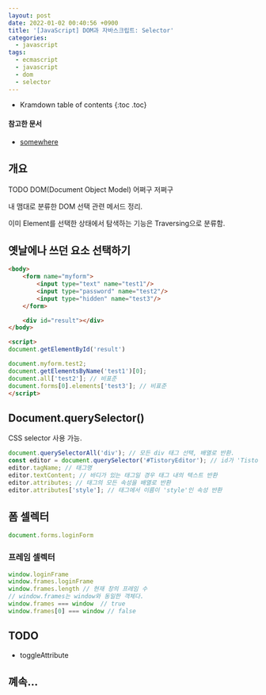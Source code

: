 ```yaml
---
layout: post
date: 2022-01-02 00:40:56 +0900
title: '[JavaScript] DOM과 자바스크립트: Selector'
categories:
  - javascript
tags:
  - ecmascript
  - javascript
  - dom
  - selector
---
```


* Kramdown table of contents
{:toc .toc}

#### 참고한 문서

- [somewhere](somewhere)

## 개요

TODO DOM(Document Object Model) 어쩌구 저쩌구

내 맴대로 분류한 DOM 선택 관련 메서드 정리.

이미 Element를 선택한 상태에서 탐색하는 기능은 Traversing으로 분류함.

## 옛날에나 쓰던 요소 선택하기

```html
<body>
    <form name="myform">
        <input type="text" name="test1"/>
        <input type="password" name="test2"/>
        <input type="hidden" name="test3"/>
    </form>

    <div id="result"></div>
</body>

<script>
document.getElementById('result')

document.myform.test2;
document.getElementsByName('test1')[0];
document.all['test2']; // 비표준
document.forms[0].elements['test3']; // 비표준
</script>
```

## Document.querySelector()

CSS selector 사용 가능.

```js
document.querySelectorAll('div'); // 모든 div 태그 선택, 배열로 반환.
const editor = document.querySelector('#TistoryEditor'); // id가 'TistoryEditor'인 태그 반환
editor.tagName; // 태그명
editor.textContent; // 바디가 있는 태그일 경우 태그 내의 텍스트 반환
editor.attributes; // 태그의 모든 속성을 배열로 반환
editor.attributes['style']; // 태그에서 이름이 'style'인 속성 반환
```

## 폼 셀렉터

```js
document.forms.loginForm
```

### 프레임 셀렉터

```js
window.loginFrame
window.frames.loginFrame
window.frames.length // 현재 창의 프레임 수
// window.frames는 window와 동일한 객체다.
window.frames === window  // true
window.frames[0] === window // false
```

## TODO

- toggleAttribute

## 꼐속...
